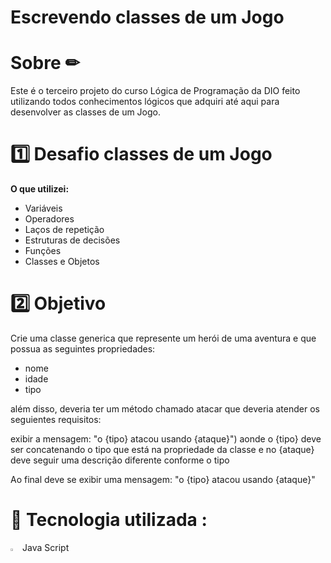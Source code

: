 # Escrevendo classes de um Jogo

<h1>Sobre ✏</h1>
<p>Este é o terceiro projeto do curso Lógica de Programação  da DIO feito utilizando todos conhecimentos lógicos que adquiri até aqui para desenvolver as classes de um Jogo.</p>

# 1️⃣ Desafio classes de um Jogo

**O que utilizei:**

- Variáveis
- Operadores
- Laços de repetição
- Estruturas de decisões
- Funções
- Classes e Objetos

# 2️⃣ Objetivo

Crie uma classe generica que represente um herói de uma aventura e que possua as seguintes propriedades:

- nome
- idade
- tipo

<p>além disso, deveria ter um método chamado atacar que deveria atender os seguientes requisitos:</p>

<p>exibir a mensagem: "o {tipo} atacou usando {ataque}")
aonde o {tipo} deve ser concatenando o tipo que está na propriedade da classe
e no {ataque} deve seguir uma descrição diferente conforme o tipo</p>
<p>Ao final deve se exibir uma mensagem:
"o {tipo} atacou usando {ataque}"</p>


# 🔨 Tecnologia utilizada :
<img width="3%" src="https://img.icons8.com/?size=100&id=108784&format=png&color=000000" alt="logo js"> Java Script
